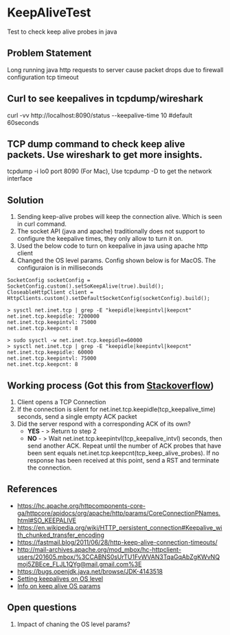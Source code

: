 # KeepAliveTest
Test to check keep alive probes in java

## Problem Statement
Long running java http requests to server cause packet drops due to firewall configuration tcp timeout

## Curl to see keepalives in tcpdump/wireshark
curl -vv http://localhost:8090/status --keepalive-time 10 #default 60seconds

## TCP dump command to check keep alive packets. Use wireshark to get more insights.
tcpdump -i lo0 port 8090 (For Mac), Use tcpdump -D to get the network interface

## Solution
1. Sending keep-alive probes will keep the connection alive. Which is seen in curl command.
2. The socket API (java and apache) traditionally does not support to configure the keepalive times, they only allow to turn it on.
3. Used the below code to turn on keepalive in java using apache http client
4. Changed the OS level params. Config shown below is for MacOS. The configuraion is in milliseconds

```
SocketConfig socketConfig = SocketConfig.custom().setSoKeepAlive(true).build();
CloseableHttpClient client = HttpClients.custom().setDefaultSocketConfig(socketConfig).build();
```

```
> sysctl net.inet.tcp | grep -E "keepidle|keepintvl|keepcnt"
net.inet.tcp.keepidle: 7200000
net.inet.tcp.keepintvl: 75000
net.inet.tcp.keepcnt: 8

> sudo sysctl -w net.inet.tcp.keepidle=60000
> sysctl net.inet.tcp | grep -E "keepidle|keepintvl|keepcnt"
net.inet.tcp.keepidle: 60000
net.inet.tcp.keepintvl: 75000
net.inet.tcp.keepcnt: 8
````

## Working process (Got this from [Stackoverflow](https://stackoverflow.com/questions/1480236/does-a-tcp-socket-connection-have-a-keep-alive#:~:text=Keep-Alive%20Process))
1. Client opens a TCP Connection
2. If the connection is silent for net.inet.tcp.keepidle(tcp_keepalive_time) seconds, send a single empty ACK packet
3. Did the server respond with a corresponding ACK of its own?
   -  **YES** - > Return to step 2
   -  **NO**  - > Wait net.inet.tcp.keepintvl(tcp_keepalive_intvl) seconds, then send another ACK. Repeat until the number of ACK probes that have been sent equals net.inet.tcp.keepcnt(tcp_keep_alive_probes). If no response has been received at this point, send a RST and terminate the connection.


## References 
- https://hc.apache.org/httpcomponents-core-ga/httpcore/apidocs/org/apache/http/params/CoreConnectionPNames.html#SO_KEEPALIVE
- https://en.wikipedia.org/wiki/HTTP_persistent_connection#Keepalive_with_chunked_transfer_encoding
- https://fastmail.blog/2011/06/28/http-keep-alive-connection-timeouts/
- http://mail-archives.apache.org/mod_mbox/hc-httpclient-users/201605.mbox/%3CCABNS0sUrTU1FvWVAN3TqaGqAbZgKWvNQmoj5ZBEce_FLJL1QYg@mail.gmail.com%3E
- https://bugs.openjdk.java.net/browse/JDK-4143518
- [Setting keepalives on OS level](https://www.gnugk.org/keepalive.html)
- [Info on keep alive OS params](https://stackoverflow.com/questions/1480236/does-a-tcp-socket-connection-have-a-keep-alive#:~:text=Keep-Alive%20Process)

## Open questions
1. Impact of chaning the OS level params?
